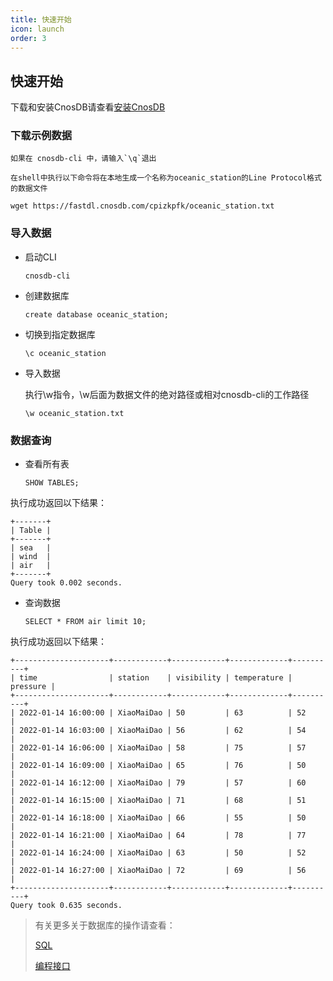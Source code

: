 ```yaml
---
title: 快速开始
icon: launch
order: 3
---
```


## 快速开始
下载和安装CnosDB请查看[安装CnosDB](install_cnosdb.md)
### 下载示例数据

    如果在 cnosdb-cli 中，请输入`\q`退出

    在shell中执行以下命令将在本地生成一个名称为oceanic_station的Line Protocol格式的数据文件

```shell
wget https://fastdl.cnosdb.com/cpizkpfk/oceanic_station.txt
```

### 导入数据
- 启动CLI
    ```shell
    cnosdb-cli
    ```
- 创建数据库
    ```shell
    create database oceanic_station;
    ```
- 切换到指定数据库
    ```shell
    \c oceanic_station
    ```
- 导入数据

    执行\w指令，\w后面为数据文件的绝对路径或相对cnosdb-cli的工作路径
    ```shell
    \w oceanic_station.txt
    ```
### 数据查询
- 查看所有表
    ```shell
    SHOW TABLES;
    ```
执行成功返回以下结果：

    +-------+
    | Table |
    +-------+
    | sea   |
    | wind  |
    | air   |
    +-------+
    Query took 0.002 seconds.
- 查询数据
    ```shell
    SELECT * FROM air limit 10;
    ```
执行成功返回以下结果：

    +---------------------+------------+------------+-------------+----------+
    | time                | station    | visibility | temperature | pressure |
    +---------------------+------------+------------+-------------+----------+
    | 2022-01-14 16:00:00 | XiaoMaiDao | 50         | 63          | 52       |
    | 2022-01-14 16:03:00 | XiaoMaiDao | 56         | 62          | 54       |
    | 2022-01-14 16:06:00 | XiaoMaiDao | 58         | 75          | 57       |
    | 2022-01-14 16:09:00 | XiaoMaiDao | 65         | 76          | 50       |
    | 2022-01-14 16:12:00 | XiaoMaiDao | 79         | 57          | 60       |
    | 2022-01-14 16:15:00 | XiaoMaiDao | 71         | 68          | 51       |
    | 2022-01-14 16:18:00 | XiaoMaiDao | 66         | 55          | 50       |
    | 2022-01-14 16:21:00 | XiaoMaiDao | 64         | 78          | 77       |
    | 2022-01-14 16:24:00 | XiaoMaiDao | 63         | 50          | 52       |
    | 2022-01-14 16:27:00 | XiaoMaiDao | 72         | 69          | 56       |
    +---------------------+------------+------------+-------------+----------+
    Query took 0.635 seconds.

> 有关更多关于数据库的操作请查看：
>
> [SQL](query/sql.md)
>
> [编程接口](application/api.md)